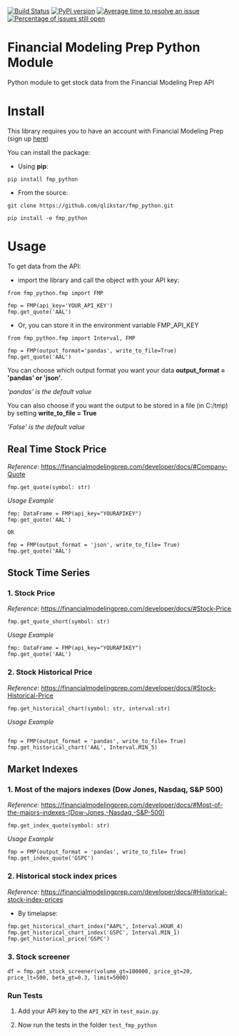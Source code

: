 [![Build Status](https://travis-ci.com/qlikstar/fmp_python.svg?branch=master)](https://travis-ci.com/qlikstar/fmp_python)
[![PyPI version](https://badge.fury.io/py/fmp-python.svg)](https://badge.fury.io/py/fmp-python)
[![Average time to resolve an issue](https://isitmaintained.com/badge/resolution/qlikstra/fmp_python.svg)](http://isitmaintained.com/project/qlikstar/fmp_python "Average time to resolve an issue")
[![Percentage of issues still open](https://isitmaintained.com/badge/open/qlikstar/fmp_python.svg)](http://isitmaintained.com/project/qlikstar/fmp_python "Percentage of issues still open")

# Financial Modeling Prep Python Module

Python module to get stock data from the Financial Modeling Prep API

# Install

This library requires you to have an account with Financial Modeling Prep (sign
up [here](https://financialmodelingprep.com/))

You can install the package:

- Using **pip**:

```
pip install fmp_python
```

- From the source:

```
git clone https://github.com/qlikstar/fmp_python.git

pip install -e fmp_python
```

# Usage

To get data from the API:

- import the library and call the object with your API key:

```
from fmp_python.fmp import FMP

fmp = FMP(api_key='YOUR_API_KEY')
fmp.get_quote('AAL')
```

- Or, you can store it in the environment variable FMP_API_KEY

```
from fmp_python.fmp import Interval, FMP

fmp = FMP(output_format='pandas', write_to_file=True)
fmp.get_quote('AAL')
```

You can choose which output format you want your data **output_format = 'pandas' or 'json'**.

*'pandas' is the default value*

You can also choose if you want the output to be stored in a file (in C:/tmp) by setting **write_to_file = True**

*'False' is the default value*

## Real Time Stock Price

*Reference*: https://financialmodelingprep.com/developer/docs/#Company-Quote

```
fmp.get_quote(symbol: str)
```

*Usage Example*

```
fmp: DataFrame = FMP(api_key="YOURAPIKEY")
fmp.get_quote('AAL')

OR

fmp = FMP(output_format = 'json', write_to_file= True)
fmp.get_quote('AAL')
```


## Stock Time Series

### 1. Stock Price

*Reference*: https://financialmodelingprep.com/developer/docs/#Stock-Price

```
fmp.get_quote_short(symbol: str)
```

*Usage Example*

```
fmp: DataFrame = FMP(api_key="YOURAPIKEY")
fmp.get_quote('AAL')
```

### 2. Stock Historical Price

*Reference*: https://financialmodelingprep.com/developer/docs/#Stock-Historical-Price

```
fmp.get_historical_chart(symbol: str, interval:str)
```

*Usage Example*

```

fmp = FMP(output_format = 'pandas', write_to_file= True)
fmp.get_historical_chart('AAL', Interval.MIN_5)
```

## Market Indexes

### 1. Most of the majors indexes (Dow Jones, Nasdaq, S&P 500)

*Reference*: https://financialmodelingprep.com/developer/docs/#Most-of-the-majors-indexes-(Dow-Jones,-Nasdaq,-S&P-500)

```
fmp.get_index_quote(symbol: str)
```

*Usage Example*

```
fmp = FMP(output_format = 'pandas', write_to_file= True)
fmp.get_index_quote('GSPC')
```

### 2. Historical stock index prices

*Reference*: https://financialmodelingprep.com/developer/docs/#Historical-stock-index-prices

- By timelapse:

```
fmp.get_historical_chart_index("AAPL", Interval.HOUR_4)
fmp.get_historical_chart_index('GSPC', Interval.MIN_1)
fmp.get_historical_price('GSPC')
```

### 3. Stock screener
```
df = fmp.get_stock_screener(volume_gt=100000, price_gt=20, price_lt=500, beta_gt=0.3, limit=5000)
```

### Run Tests
1. Add your API key to the `API_KEY` in `test_main.py`

2. Now run the tests in the folder `test_fmp_python`
